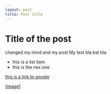 ```yaml
---
layout: post
title: Post title
---
```


# Title of the post

changed my mind and my post
My text bla bal bla

* this is a list item
* this is the nex one

[this is a link to google](www.google.com)

[!image1](http://www.google.com/images/branding/googlelogo/2x/googlelogo_color_272x92dp.png)

